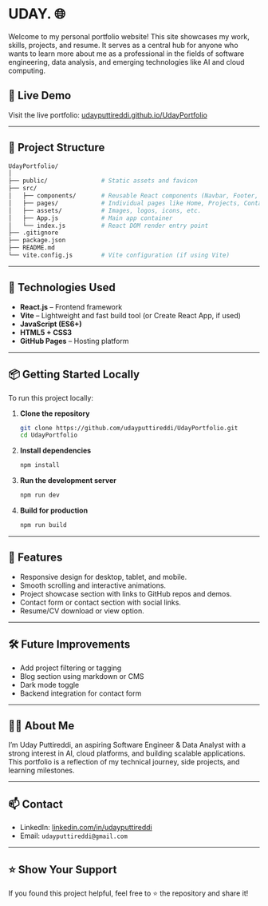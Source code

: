    # UDAY. 🌐

Welcome to my personal portfolio website! This site showcases my work, skills, projects, and resume. It serves as a central hub for anyone who wants to learn more about me as a professional in the fields of software engineering, data analysis, and emerging technologies like AI and cloud computing.

## 🔗 Live Demo

Visit the live portfolio: [udayputtireddi.github.io/UdayPortfolio](https://udayputtireddi.github.io/UdayPortfolio)

---

## 📁 Project Structure

```bash
UdayPortfolio/
│
├── public/               # Static assets and favicon
├── src/
│   ├── components/       # Reusable React components (Navbar, Footer, etc.)
│   ├── pages/            # Individual pages like Home, Projects, Contact, etc.
│   ├── assets/           # Images, logos, icons, etc.
│   ├── App.js            # Main app container
│   └── index.js          # React DOM render entry point
├── .gitignore
├── package.json
├── README.md
└── vite.config.js        # Vite configuration (if using Vite)
```

---

## 🚀 Technologies Used

- **React.js** – Frontend framework
- **Vite** – Lightweight and fast build tool (or Create React App, if used)
- **JavaScript (ES6+)**
- **HTML5 + CSS3**
- **GitHub Pages** – Hosting platform

---

## 📦 Getting Started Locally

To run this project locally:

1. **Clone the repository**
   ```bash
   git clone https://github.com/udayputtireddi/UdayPortfolio.git
   cd UdayPortfolio
   ```

2. **Install dependencies**
   ```bash
   npm install
   ```

3. **Run the development server**
   ```bash
   npm run dev
   ```

4. **Build for production**
   ```bash
   npm run build
   ```

---

## 🧠 Features

- Responsive design for desktop, tablet, and mobile.
- Smooth scrolling and interactive animations.
- Project showcase section with links to GitHub repos and demos.
- Contact form or contact section with social links.
- Resume/CV download or view option.

---

## 🛠 Future Improvements

- Add project filtering or tagging
- Blog section using markdown or CMS
- Dark mode toggle
- Backend integration for contact form

---

## 🙋‍♂️ About Me

I’m Uday Puttireddi, an aspiring Software Engineer & Data Analyst with a strong interest in AI, cloud platforms, and building scalable applications. This portfolio is a reflection of my technical journey, side projects, and learning milestones.

---

## 📫 Contact

- LinkedIn: [linkedin.com/in/udayputtireddi](https://linkedin.com/in/udayputtireddi)
- Email: `udayputtireddi@gmail.com`

---

## ⭐️ Show Your Support

If you found this project helpful, feel free to ⭐️ the repository and share it!

 
